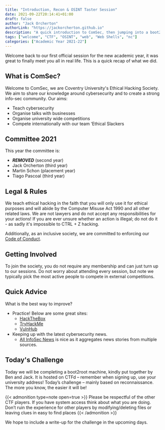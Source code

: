 ```yaml
---
title: "Introduction, Recon & OSINT Taster Session"
date: 2021-09-22T20:14:41+01:00
draft: false
author: "Jack Orcherton"
authorLink: "https://jackorcherton.github.io"
description: "A quick introduction to ComSec, then jumping into a boot2root CTF machine!"
tags: ["welcome", "CTF", "OSINT", "web", "Web Shells", "nc"]
categories: ["Academic Year 2021-22"]
---
```


Welcome back to our first official session for the new academic year, it was great to finally meet you all in real life. This is a quick recap of what we did.

## What is ComSec?
Welcome to ComSec, we are Coventry University's Ethical Hacking Society. We aim to share our knowledge around cybersecurity and to create a strong info-sec community. Our aims:
- Teach cybersecurity
- Organise talks with businesses
- Organise university wide competitions
- Compete internationally with our team ‘Ethical Slackers

## Committee 2021
This year the committee is:
- ***REMOVED*** (second year)
- Jack Orcherton (third year)
- Martin Schon (placement year)
- Tiago Pascoal (third year)

## Legal & Rules
We teach ethical hacking in the faith that you will only use it for ethical purposes and will abide by the Computer Misuse Act 1990 and all other related laws. We are not lawyers and do not accept any responsibilities for your actions! If you are ever unsure whether an action is illegal; do not do it - as sadly it's impossible to CTRL + Z hacking.

Additionally, as an inclusive society, we are committed to enforcing our [Code of Conduct](https://cov-comsec.github.io/conduct/).

## Getting Involved
To join the society, you do not require any membership and can just turn up to our sessions. Do not worry about attending every session, but note we typically pick the most active people to compete in external competitions.

## Quick Advice
What is the best way to improve? 
- Practice! Below are some great sites:
    - [HackTheBox](https://www.hackthebox.eu/)
    - [TryHackMe](https://tryhackme.com/)
    - [VulnHub](https://www.vulnhub.com/)
- Keeping up with the latest cybersecurity news.
    - [All InfoSec News](https://allinfosecnews.com/) is nice as it aggregates news stories from multiple sources.

## Today's Challenge
Today we will be completing a boot2root machine, kindly put together by Ben and Jack. It is hosted on CTFd – remember when signing up, use your university address!
Today’s challenge – mainly based on reconnaissance. The more you know, the easier it will be!

{{< admonition type=note open=true >}}
Please be respectful of the other CTF players. If you have system access think about what you are doing. Don’t ruin the experience for other players by modifying/deleting files or leaving clues in easy to find places
{{< /admonition >}}

We hope to include a write-up for the challenge in the upcoming days.

